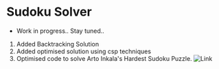 Sudoku Solver
=============  

- Work in progress..  Stay tuned..  

1. Added Backtracking Solution
2. Added optimised solution using csp techniques
3. Optimised code to solve Arto Inkala's Hardest Sudoku Puzzle. ![Link](https://www.mirror.co.uk/news/weird-news/worlds-hardest-sudoku-puzzle-ever-942299)
